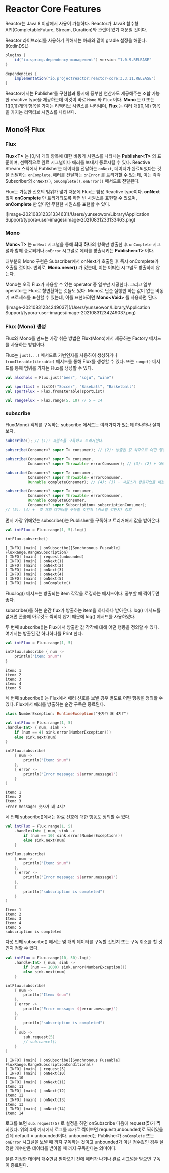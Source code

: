 # Reactor Core Features

Reactor는 Java 8 이상에서 사용이 가능하다. Reactor가 Java8 함수형 API(CompletableFuture, Stream, Duration)와 관련이 있기 때문일 것이다. 



Reactor 라이브러리를 사용하기 위해서는 아래와 같이 gradle 설정을 해준다. (KotlinDSL)

```groovy
plugins {
    id("io.spring.dependency-management") version "1.0.9.RELEASE"
}

dependencies {
    implementation("io.projectreactor:reactor-core:3.3.11.RELEASE")
}
```



Reactor에서는 Publisher를 구현함과 동시에 풍부한 연산자도 제공해주는 조합 가능한 reactive type을 제공하는데 이것이 바로 `Mono` 와 `Flux` 이다. **Mono** 는 0 또는 1([0,1])개의 항목을 가지는 리액티브 시퀀스를 나타내며, **Flux** 는 여러 개([0,N]) 항목을 가지는 리액티브 시퀀스를 나타낸다.



## Mono와 Flux

### Flux

**Flux\<T>** 는 [0,N] 개의 항목에 대한 비동기 시퀀스를 나타내는 **Publisher\<T>** 의 표준이며, 선택적으로 완료 시그널이나 에러를 보내서 종료시킬 수 있다. Reactive Stream 스펙에서 Publisher는 데이터를 전달하는 `onNext`, 데이터가 완료되었다는 것을 전달하는  `onComplete`, 에러를 전달하는  `onError` 를 트리거할 수 있는데, 이는 각각 Subscriber의 `onNext()`, `onComplete()`, `onError()` 메서드로 전달된다.

Flux는 가능한 신호의 범위가 넓기 때문에 Flux는 범용 Reactive type이다. **onNext** 없이 **onComplete** 만 트리거되도록 하면 빈 시퀀스를 표현할 수 있으며, **onComplete** 만 없다면 무한한 시퀀스를 표현할 수 있다.

![image-20210831233133463](/Users/yunseowon/Library/Application Support/typora-user-images/image-20210831233133463.png)



### Mono

**Mono\<T>** 는 `onNext` 시그널을 통해 **최대 하나**의 항목만 방출한 후 `onComplete` 시그널과 함께 종료되거나 `onError` 시그널로 에러를 방출시키는 **Publisher\<T>** 이다. 

대부분의 Mono 구현은 Subscriber에서 onNext가 호출된 후  즉시 onComplete가 호출될 것이다. 번외로, **Mono.never()** 가 있는데, 이는 어떠한 시그널도 방출하지 않는다.

Mono는 오직 Flux가 사용할 수 있는 operator 중 일부만 제공한다. 그리고 일부 operator는 Flux로 형변환하는 것들도 있다. Mono로 단순 실행만 하는 값이 없는 비동기 프로세스를 표현할 수 있는데, 이를 표현하려면 **Mono\<Void>** 를 사용하면 된다.

![image-20210831234249037](/Users/yunseowon/Library/Application Support/typora-user-images/image-20210831234249037.png)





### Flux (Mono) 생성

Flux와 Mono를 만드는 가장 쉬운 방법은 Flux(Mono)에서 제공하는 Factory 메서드를 사용하는 방법이다. 

Flux는 `just(...)` 메서드로 가변인자를 사용하여 생성하거나 `fromIterable(iterable)` 메서드를 통해 Flux를 생성할 수 있다. 또는 `range()` 메서드를 통해 범위를 가지는 Flux를 생성할 수 있다.

```kotlin
val alcohols = Flux.just("beer", "soju", "wine")

val sportList = listOf("Soccer", "Baseball", "Basketball")
val sportFlux = Flux.fromIterable(sportList)

val rangeFlux = Flux.range(5, 10) // 5 ~ 14 
```





### subscribe

Flux(Mono) 객체를 구독하는 subscribe 메서드는 여러가지가 있는데 하나하나 살펴보자.

```java
subscribe(); // (1): 시퀀스를 구독하고 트리거한다.

subscribe(Consumer<? super T> consumer); // (2): 방출된 값 각각으로 어떤 행동을 한다.

subscribe(Consumer<? super T> consumer,
          Consumer<? super Throwable> errorConsumer); // (3): (2) + 에러가 발생할 때는 별도의 행동을 한다.

subscribe(Consumer<? super T> consumer,
          Consumer<? super Throwable> errorConsumer,
          Runnable completeConsumer); // (4): (3) + 시퀀스가 완료되었을 때는 또 다른 행동을 한다.

subscribe(Consumer<? super T> consumer,
          Consumer<? super Throwable> errorConsumer,
          Runnable completeConsumer,
          Consumer<? super Subscription> subscriptionConsumer);
// (5): (4) +  몇 개의 데이터를 구독할 것인지 (취소할 것인지) 정의
```



먼저 가장 위에있는 subscribe()는 Publisher를 구독하고 트리거해서 값을 받아온다. 

```kotlin
val intFlux = Flux.range(1, 5).log()

intFlux.subscribe()
```

```
[ INFO] (main) | onSubscribe([Synchronous Fuseable] FluxRange.RangeSubscription)
[ INFO] (main) | request(unbounded)
[ INFO] (main) | onNext(1)
[ INFO] (main) | onNext(2)
[ INFO] (main) | onNext(3)
[ INFO] (main) | onNext(4)
[ INFO] (main) | onNext(5)
[ INFO] (main) | onComplete()
```

Flux.log() 메서드는 방출되는 item 각각을 로깅하는 메서드이다. 공부할 때 찍어두면 좋다. 

subscribe()를 하는 순간 flux가 방출하는 item을 하나하나 받아온다. log() 메서드를 없애면 콘솔에 아무것도 찍히지 않기 때문에 log() 메서드를 사용하였다.



두 번째 subscribe()는 Flux에서 방출한 값 각각에 대해 어떤 행동을 정의할 수 있다. 여기서는 방출된 값 하나하나를 Print 한다.

```kotlin
val intFlux = Flux.range(1, 5)

intFlux.subscribe { num ->
    println("item: $num")
}
```

```
item: 1
item: 2
item: 3
item: 4
item: 5
```



세 번째 subscribe() 는 Flux에서 에러 신호를 보낼 경우 별도로 어떤 행동을 정의할 수 있다. Flux에서 에러를 방출하는 순간 구독은 종료된다.

```kotlin
class NumberException: RuntimeException("숫자가 왜 4지?")

val intFlux = Flux.range(1, 5)
.handle<Int> { num, sink ->
    if (num == 4) sink.error(NumberException())
    else sink.next(num)
}

intFlux.subscribe(
    { num ->
        println("Item: $num")
    },
    { error ->
        println("Error message: ${error.message}")
    }
)
```

```
Item: 1
Item: 2
Item: 3
Error message: 숫자가 왜 4지?
```



네 번째 subscribe()에서는 완료 신호에 대한 행동도 정의할 수 있다.

```kotlin
val intFlux = Flux.range(1, 5)
    .handle<Int> { num, sink ->
        if (num == 10) sink.error(NumberException())
        else sink.next(num)
    }

intFlux.subscribe(
    { num ->
        println("Item: $num")
    },
    { error ->
        println("Error message: ${error.message}")
    },
    {
        println("subscription is completed")
    }
)
```

```
Item: 1
Item: 2
Item: 3
Item: 4
Item: 5
subscription is completed
```



다섯 번째 subscribe() 에서는 몇 개의 데이터를 구독할 것인지 또는 구독 취소를 할 것인지 정할 수 있다. 

```kotlin
val intFlux = Flux.range(10, 50).log()
    .handle<Int> { num, sink ->
        if (num == 1000) sink.error(NumberException())
        else sink.next(num)
    }

intFlux.subscribe(
    { num ->
        println("Item: $num")
    },
    { error ->
        println("Error message: ${error.message}")
    },
    {
        println("subscription is completed")
    },
    { sub ->
        sub.request(5)
        // sub.cancel()
    }
)
```

```
[ INFO] (main) | onSubscribe([Synchronous Fuseable] FluxRange.RangeSubscriptionConditional)
[ INFO] (main) | request(5)
[ INFO] (main) | onNext(10)
Item: 10
[ INFO] (main) | onNext(11)
Item: 11
[ INFO] (main) | onNext(12)
Item: 12
[ INFO] (main) | onNext(13)
Item: 13
[ INFO] (main) | onNext(14)
Item: 14
```

로그를 보면 `sub.request(5)` 로 설정을 하면 onSubscribe 다음에 request(5)가 찍혀있다. 위의 4개 예시에서 로그를 추가로 찍어보면 request(unbounded)로 찍혀있을 건데 default = unbounded이다. unbounded는 Publisher가 `onComplete` 또는 `onError` 시그널을 보낼 때 까지 구독하는 것이고 unbounded가 아닌 정수값인 경우 설정한 개수만큼 데이터를 받아올 때 까지 구독한다는 의미이다.

물론 지정한 데이터 개수만큼 받아오기 전에 에러가 나거나 완료 시그널을 받으면 구독이 종료된다.

















